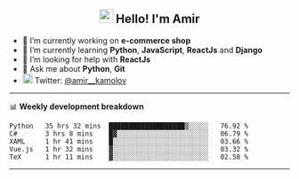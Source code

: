 <h2 align="center"><img src="https://media.giphy.com/media/hvRJCLFzcasrR4ia7z/giphy.gif" width="25px"> Hello! I'm Amir</h2>

- 🔭 I’m currently working on **e-commerce shop**
- 🌱 I’m currently learning **Python**, **JavaScript**, **ReactJs** and **Django**
- 🤔 I’m looking for help with **ReactJs**
- 💬 Ask me about **Python**, **Git**
- <img alt="Amir Kamolov | Twitter" width="18px" src="https://raw.githubusercontent.com/peterthehan/peterthehan/master/assets/twitter.svg" /> Twitter: [@amir__kamolov ](https://twitter.com/amir__kamolov)

---

📊 **Weekly development breakdown**
<!--START_SECTION:waka-->
```text
Python   35 hrs 32 mins  ███████████████████▒░░░░░   76.92 % 
C#       3 hrs 8 mins    █▓░░░░░░░░░░░░░░░░░░░░░░░   06.79 % 
XAML     1 hr 41 mins    █░░░░░░░░░░░░░░░░░░░░░░░░   03.66 % 
Vue.js   1 hr 32 mins    ▓░░░░░░░░░░░░░░░░░░░░░░░░   03.32 % 
TeX      1 hr 11 mins    ▓░░░░░░░░░░░░░░░░░░░░░░░░   02.58 % 
```
<!--END_SECTION:waka-->

---
